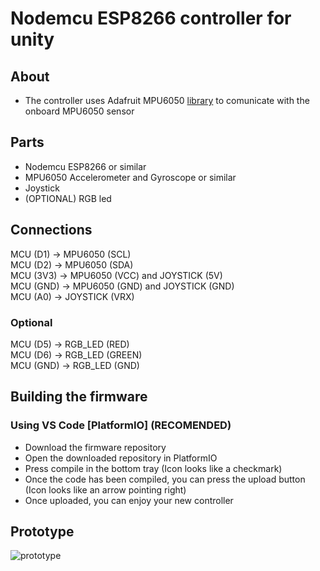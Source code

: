 [library]: https://github.com/adafruit/Adafruit_MPU6050

# Nodemcu ESP8266 controller for unity
## About
* The controller uses Adafruit MPU6050 [library] to comunicate with the onboard MPU6050 sensor

## Parts
* Nodemcu ESP8266 or similar
* MPU6050 Accelerometer and Gyroscope or similar
* Joystick
* (OPTIONAL) RGB led

## Connections
MCU (D1) -> MPU6050 (SCL) <br>
MCU (D2) -> MPU6050 (SDA) <br>
MCU (3V3) -> MPU6050 (VCC) and JOYSTICK (5V) <br>
MCU (GND) -> MPU6050 (GND) and JOYSTICK (GND) <br>
MCU (A0) -> JOYSTICK (VRX)

### Optional
MCU (D5) -> RGB_LED (RED) <br>
MCU (D6) -> RGB_LED (GREEN) <br>
MCU (GND) -> RGB_LED (GND) <br>

## Building the firmware
### Using VS Code [PlatformIO] (RECOMENDED)
* Download the firmware repository
* Open the downloaded repository in PlatformIO
* Press compile in the bottom tray (Icon looks like a checkmark)
* Once the code has been compiled, you can press the upload button (Icon looks like an arrow pointing right)
* Once uploaded, you can enjoy your new controller

## Prototype
![prototype](./images/prototype.png)
